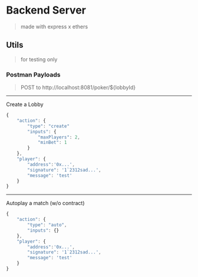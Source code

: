 # Backend Server

> made with express x ethers

## Utils

> for testing only

### Postman Payloads

> POST to http://localhost:8081/poker/${lobbyId}

---

Create a Lobby

```js
{
    "action": {
        "type": "create"
        "inputs": {
            "maxPlayers": 2,
            "minBet": 1
        }
    },
    "player": {
        "address":'0x...',
        "signature": '1`2312sad...',
        "message": 'test'
    }
}

```

---

Autoplay a match (w/o contract)

```js
{
    "action": {
        "type": "auto",
        "inputs": {}
    },
    "player": {
        "address":'0x...',
        "signature": '1`2312sad...',
        "message": 'test'
    }
}
```
